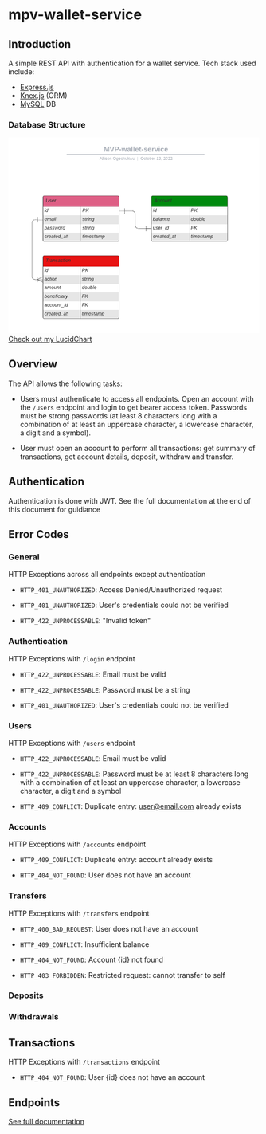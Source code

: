 # mpv-wallet-service

## Introduction

A simple REST API with authentication for a wallet service. Tech stack used include:

- [Express.js](https://expressjs.com)
- [Knex.js](https:knexjs.org) (ORM)
- [MySQL](https://mysql.com) DB

### Database Structure

![mvp-wallet-service](./public/images/MVP-wallet-service.png)
[Check out my LucidChart](https://lucid.app/lucidchart/c2db75ac-0891-4536-b2b1-20e8a0fe15be/edit?view_items=yRKqh-dGCGV0%2CyRKq2mg3OX13%2CyRKqHCDikTjn%2CJ5XZow_X1SGc%2CyRKqP32DqN0h&invitationId=inv_8009efb7-ba86-4b6d-9efc-b65b14d7d517#)

## Overview

The API allows the following tasks:

- Users must authenticate to access all endpoints. Open an account with the `/users` endpoint and login to get bearer access token. Passwords must be strong passwords (at least 8 characters long with a combination of at least an uppercase character, a lowercase character, a digit and a symbol).

- User must open an account to perform all transactions: get summary of transactions, get account details, deposit, withdraw and transfer.

## Authentication

Authentication is done with JWT. See the full documentation at the end of this document for guidiance

## Error Codes

### General

HTTP Exceptions across all endpoints except authentication

- `HTTP_401_UNAUTHORIZED`: Access Denied/Unauthorized request 

- `HTTP_401_UNAUTHORIZED`: User's credentials could not be verified 

- `HTTP_422_UNPROCESSABLE`: "Invalid token"

### Authentication

HTTP Exceptions with `/login` endpoint

- `HTTP_422_UNPROCESSABLE`: Email must be valid

- `HTTP_422_UNPROCESSABLE`: Password must be a string

- `HTTP_401_UNAUTHORIZED`: User's credentials could not be verified 

### Users

HTTP Exceptions with `/users` endpoint

- `HTTP_422_UNPROCESSABLE`: Email must be valid

- `HTTP_422_UNPROCESSABLE`: Password must be at least 8 characters long with a combination of at least an uppercase character, a lowercase character, a digit and a symbol

- `HTTP_409_CONFLICT`: Duplicate entry: user@email.com already exists

### Accounts

HTTP Exceptions with `/accounts` endpoint

- `HTTP_409_CONFLICT`: Duplicate entry: account already exists

- `HTTP_404_NOT_FOUND`: User does not have an account

### Transfers

HTTP Exceptions with `/transfers` endpoint

- `HTTP_400_BAD_REQUEST`: User does not have an account  

- `HTTP_409_CONFLICT`: Insufficient balance

- `HTTP_404_NOT_FOUND`: Account {id} not found

- `HTTP_403_FORBIDDEN`: Restricted request: cannot transfer to self

### Deposits



### Withdrawals


## Transactions

HTTP Exceptions with `/transactions` endpoint

- `HTTP_404_NOT_FOUND`: User {id} does not have an account

## Endpoints

[See full documentation](https://documenter.getpostman.com/view/12015411/2s83zmMhzh)